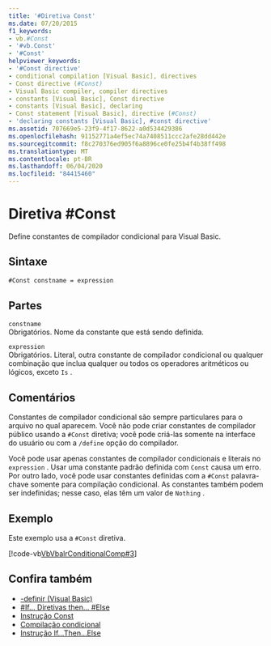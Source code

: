 ```yaml
---
title: '#Diretiva Const'
ms.date: 07/20/2015
f1_keywords:
- vb.#Const
- '#vb.Const'
- '#Const'
helpviewer_keywords:
- '#Const directive'
- conditional compilation [Visual Basic], directives
- Const directive (#Const)
- Visual Basic compiler, compiler directives
- constants [Visual Basic], Const directive
- constants [Visual Basic], declaring
- Const statement [Visual Basic], directive (#Const)
- 'declaring constants [Visual Basic], #const directive'
ms.assetid: 707669e5-23f9-4f17-8622-a0d534429386
ms.openlocfilehash: 91152771a4ef5ec74a7408511ccc2afe28dd442e
ms.sourcegitcommit: f8c270376ed905f6a8896ce0fe25b4f4b38ff498
ms.translationtype: MT
ms.contentlocale: pt-BR
ms.lasthandoff: 06/04/2020
ms.locfileid: "84415460"
---
```

# <a name="const-directive"></a>Diretiva #Const

Define constantes de compilador condicional para Visual Basic.  
  
## <a name="syntax"></a>Sintaxe  
  
```vb  
#Const constname = expression  
```  
  
## <a name="parts"></a>Partes  

 `constname`  
 Obrigatórios. Nome da constante que está sendo definida.  
  
 `expression`  
 Obrigatórios. Literal, outra constante de compilador condicional ou qualquer combinação que inclua qualquer ou todos os operadores aritméticos ou lógicos, exceto `Is` .  
  
## <a name="remarks"></a>Comentários  

 Constantes de compilador condicional são sempre particulares para o arquivo no qual aparecem. Você não pode criar constantes de compilador público usando a `#Const` diretiva; você pode criá-las somente na interface do usuário ou com a `/define` opção do compilador.  
  
 Você pode usar apenas constantes de compilador condicionais e literais no `expression` . Usar uma constante padrão definida com `Const` causa um erro. Por outro lado, você pode usar constantes definidas com a `#Const` palavra-chave somente para compilação condicional. As constantes também podem ser indefinidas; nesse caso, elas têm um valor de `Nothing` .  
  
## <a name="example"></a>Exemplo  

 Este exemplo usa a `#Const` diretiva.  
  
 [!code-vb[VbVbalrConditionalComp#3](~/samples/snippets/visualbasic/VS_Snippets_VBCSharp/VbVbalrConditionalComp/VB/Class1.vb#3)]  
  
## <a name="see-also"></a>Confira também

- [-definir (Visual Basic)](../../reference/command-line-compiler/define.md)
- [#If... Diretivas then... #Else](if-then-else-directives.md)
- [Instrução Const](../statements/const-statement.md)
- [Compilação condicional](../../programming-guide/program-structure/conditional-compilation.md)
- [Instrução If...Then...Else](../statements/if-then-else-statement.md)
